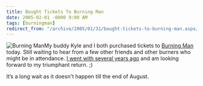 ```yaml
---
title: Bought Tickets To Burning Man
date: 2005-02-01 -0800 9:00 AM
tags: [burningman]
redirect_from: "/archive/2005/01/31/bought-tickets-to-burning-man.aspx/"
---
```


![Burning Man](/images/burningman.jpg)My buddy Kyle and I both purchased
tickets to [Burning Man](http://www.burningman.com/ "Burning Man!")
today. Still waiting to hear from a few other friends and other burners
who might be in attendance. [I went with several years
ago](https://haacked.com/archive/2004/07/18/burningmanphotopedia.aspx/ "Last time I went")
and am looking forward to my triumphant return. ;)

It’s a long wait as it doesn't happen till the end of August.


